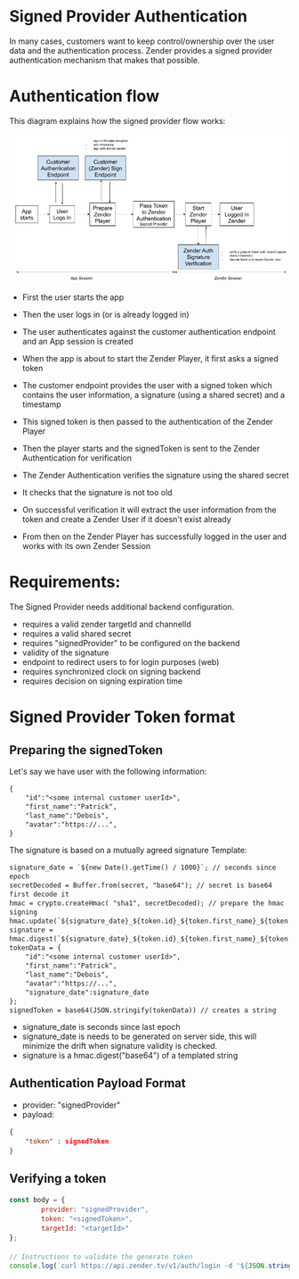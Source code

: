 # Signed Provider Authentication
In many cases, customers want to keep control/ownership over the user data and the authentication process. Zender provides a signed provider authentication mechanism that makes that possible.

# Authentication flow
This diagram explains how the signed provider flow works:

![Zender Signed Provider Diagram](docs/images/signed-provider-diagram.png?raw=true "Zender Signed Provider Diagram")

- First the user starts the app
- Then the user logs in (or is already logged in)
- The user authenticates against the customer authentication endpoint and an App session is created

- When the app is about to start the Zender Player, it first asks a signed token
- The customer endpoint provides the user with a signed token which contains the user information, a signature (using a shared secret) and a timestamp

- This signed token is then passed to the authentication of the Zender Player
- Then the player starts and the signedToken is sent to the Zender Authentication for verification

- The Zender Authentication verifies the signature using the shared secret
- It checks that the signature is not too old
- On successful verification it will extract the user information from the token and create a Zender User if it doesn't exist already
- From then on the Zender Player has successfully logged in the user and works with its own Zender Session

# Requirements:
The Signed Provider needs additional backend configuration.

- requires a valid zender targetId and channelId
- requires a valid shared secret
- requires "signedProvider" to be configured on the backend
- validity of the signature
- endpoint to redirect users to for login purposes (web)
- requires synchronized clock on signing backend
- requires decision on signing expiration time

# Signed Provider Token format
## Preparing the signedToken
Let's say we have user with the following information:
```
{
	"id":"<some internal customer userId>",
	"first_name":"Patrick",
	"last_name":"Debois",
	"avatar":"https://...",
}
```

The signature is based on a mutually agreed signature Template:
```
signature_date = `${new Date().getTime() / 1000}`; // seconds since epoch
secretDecoded = Buffer.from(secret, "base64"); // secret is base64 first decode it
hmac = crypto.createHmac( "sha1", secretDecoded); // prepare the hmac signing
hmac.update(`${signature_date}_${token.id}_${token.first_name}_${token.last_name}`);
signature = hmac.digest(`${signature_date}_${token.id}_${token.first_name}_${token.last_name}`);
tokenData = {
	"id":"<some internal customer userId>",
	"first_name":"Patrick",
	"last_name":"Debois",
	"avatar":"https://...",
	"signature_date":signature_date
};
signedToken = base64(JSON.stringify(tokenData)) // creates a string
```

- signature_date is seconds since last epoch
- signature_date is needs to be generated on server side, this will minimize the drift when signature validity is checked.
- signature is a hmac.digest("base64") of a templated string

## Authentication Payload Format
- provider: "signedProvider"
- payload:
```json
{
	"token" : signedToken
}
```


## Verifying a token

```javascript
const body = {
        provider: "signedProvider",
        token: "<signedToken>",
        targetId: "<targetId>"
};

// Instructions to validate the generate token
console.log(`curl https://api.zender.tv/v1/auth/login -d '${JSON.stringify(body)}' -H 'Content-Type: application/json' -v`);
```
